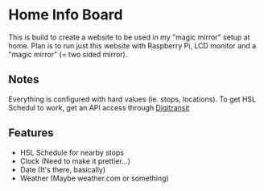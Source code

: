 # Home Info Board

This is build to create a website to be used in my "magic mirror" setup at home.
Plan is to run just this website with Raspberry Pi, LCD monitor and a "magic mirror" (= two sided mirror).

## Notes

Everything is configured with hard values (ie. stops, locations). To get HSL Schedul to work, get an API access through
[Digitransit](https://digitransit.fi/en/developers/apis/1-routing-api/1-graphiql/)

## Features

- HSL Schedule for nearby stops
- Clock (Need to make it prettier...)
- Date (It's there, basically)
- Weather (Maybe weather.com or something)
